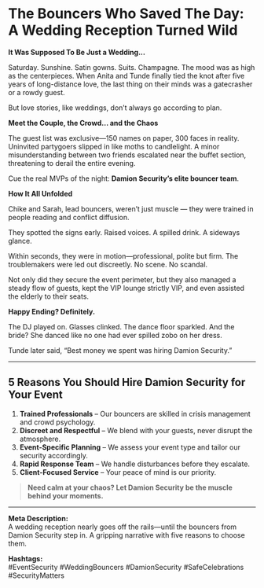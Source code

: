 # The Bouncers Who Saved The Day: A Wedding Reception Turned Wild

**It Was Supposed To Be Just a Wedding...**

Saturday. Sunshine. Satin gowns. Suits. Champagne. The mood was as high as the centerpieces. When Anita and Tunde finally tied the knot after five years of long-distance love, the last thing on their minds was a gatecrasher or a rowdy guest.

But love stories, like weddings, don’t always go according to plan.

**Meet the Couple, the Crowd... and the Chaos**

The guest list was exclusive—150 names on paper, 300 faces in reality. Uninvited partygoers slipped in like moths to candlelight. A minor misunderstanding between two friends escalated near the buffet section, threatening to derail the entire evening.

Cue the real MVPs of the night: **Damion Security’s elite bouncer team**.

**How It All Unfolded**

Chike and Sarah, lead bouncers, weren’t just muscle — they were trained in people reading and conflict diffusion. 

They spotted the signs early. Raised voices. A spilled drink. A sideways glance. 

Within seconds, they were in motion—professional, polite but firm. The troublemakers were led out discreetly. No scene. No scandal. 

Not only did they secure the event perimeter, but they also managed a steady flow of guests, kept the VIP lounge strictly VIP, and even assisted the elderly to their seats.

**Happy Ending? Definitely.**

The DJ played on. Glasses clinked. The dance floor sparkled. And the bride? She danced like no one had ever spilled zobo on her dress.

Tunde later said, “Best money we spent was hiring Damion Security.”

---

## 5 Reasons You Should Hire Damion Security for Your Event

1. **Trained Professionals** – Our bouncers are skilled in crisis management and crowd psychology.
2. **Discreet and Respectful** – We blend with your guests, never disrupt the atmosphere.
3. **Event-Specific Planning** – We assess your event type and tailor our security accordingly.
4. **Rapid Response Team** – We handle disturbances before they escalate.
5. **Client-Focused Service** – Your peace of mind is our priority.

> **Need calm at your chaos? Let Damion Security be the muscle behind your moments.**

---

**Meta Description:**  
A wedding reception nearly goes off the rails—until the bouncers from Damion Security step in. A gripping narrative with five reasons to choose them.

**Hashtags:**  
#EventSecurity #WeddingBouncers #DamionSecurity #SafeCelebrations #SecurityMatters